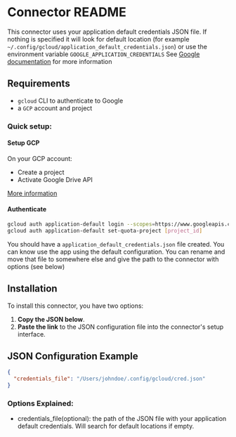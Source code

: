 # Connector README

This connector uses your application default credentials JSON file. If nothing is specified it will look for default location (for example `~/.config/gcloud/application_default_credentials.json`) or use the environment variable `GOOGLE_APPLICATION_CREDENTIALS`
See [Google documentation](https://cloud.google.com/docs/authentication/application-default-credentials) for more information

## Requirements

- `gcloud` CLI to authenticate to Google
- a `GCP` account and project

### Quick setup:

#### Setup GCP

On your GCP account:

- Create a project
- Activate Google Drive API

[More information](https://cloud.google.com/apis/docs/getting-started)

#### Authenticate

```bash
gcloud auth application-default login --scopes=https://www.googleapis.com/auth/drive.metadata.readonly,https://www.googleapis.com/auth/cloud-platform
gcloud auth application-default set-quota-project [project_id]
```

You should have a `application_default_credentials.json` file created.
You can know use the app using the default configuration.
You can rename and move that file to somewhere else and give the path to the connector with options (see below)

## Installation

To install this connector, you have two options:

1. **Copy the JSON below**.
2. **Paste the link** to the JSON configuration file into the connector's setup interface.

## JSON Configuration Example

```json
{
  "credentials_file": "/Users/johndoe/.config/gcloud/cred.json"
}
```

### Options Explained:

- credentials_file(optional): the path of the JSON file with your application default credentials. Will search for default locations if empty.
